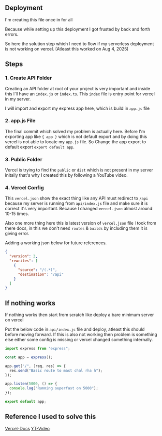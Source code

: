 ## Deployment

I'm creating this file once in for all

Because while setting up this deployment I got frusted by back and forth errors.

So here the solution step which I need to flow if my serverless deployment is not working on vercel. (Atleast this worked on Aug 4, 2025)

## Steps

### 1. Create API Folder

Creating an API folder at root of your project is very important and inside this I'll have an `index.js` or `index.ts`.
This `index` file is entry point for vercel in my server.

I will import and export my express app here, which is build in `app.js` file

### 2. app.js File

The final commit which solved my problem is actually here.
Before I'm exporting app like `{ app }` which is not default export and by doing this vercel is not able to locate my `app.js` file. So Change the app export to default export `export default app`.

### 3. Public Folder

Vercel is trying to find the `public` or `dist` which is not present in my server initally that's why I created this by following a YouTube video.

### 4. Vercel Config

This `vercel.json` show the exact thing like any API must redirect to `/api` because my server is running from `api/index.js` file and make sure it is correct it's very important.
Because I changed `vercel.json` almost around 10-15 times.

Also one more thing here this is latest version of `vercel.json` file I took from there docs, in this we don't need `routes` & `builds` by including them it is giving error.

Adding a working json below for future references.

```json
{
  "version": 2,
  "rewrites": [
    {
      "source": "/(.*)",
      "destination": "/api"
    }
  ]
}
```

## If nothing works

If nothing works then start from scratch like deploy a bare minimum server on vercel

Put the below code in `api/index.js` file and deploy, atleast this should before moving forward.
If this is also not working then problem is something else either some config is missing or vercel changed something internally.

```js
import express from "express";

const app = express();

app.get("/", (req, res) => {
  res.send("Basic route to mast chal rha h");
});

app.listen(5000, () => {
  console.log("Running superfast on 5000");
});

export default app;
```

## Reference I used to solve this

[Vercel-Docs](http://vercel.com/guides/using-express-with-vercel)
[YT-Video](https://www.youtube.com/watch?v=B-T69_VP2Ls)
